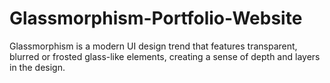 # Glassmorphism-Portfolio-Website
Glassmorphism is a modern UI design trend that features transparent, blurred or frosted glass-like elements, creating a sense of depth and layers in the design.
